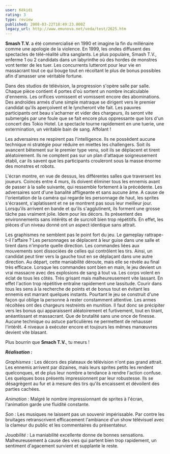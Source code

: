```yaml
---
user: Kékidi
rating: 3
type: review
published: 2008-03-22T18:49:23.000Z
legacy_url: http://www.emunova.net/veda/test/2625.htm
---
```

**Smash T.V.** a été commercialisé en 1990 et imagine la fin du millénaire comme une apologie de la violence. En 1999, les ondes diffusent des spectacles de télé-réalité ultra sanglants. Le plus populaire, Smash T.V., enferme 1 ou 2 candidats dans un labyrinthe où des hordes de monstres vont tenter de les tuer. Les concurrents lutteront pour leur vie en massacrant tout ce qui bouge tout en récoltant le plus de bonus possibles afin d'amasser une véritable fortune.  

  

Dans des studios de télévision, la progression s'opère salle par salle. Chaque pièce contient 4 portes d'où sortent un nombre incalculable d'ennemis. Les orifices vomissent et vomissent encore des abominations. Des androïdes armés d'une simple matraque se dirigent vers le premier candidat qu'ils aperçoivent et le lyncheront vite fait. Les pauvres participants ont beau s'acharner et vider des chargeurs, ils seront vite submergés par une foule que se fait encore plus oppressante que lors d'un concert des Tokio Hotel. Le spectacle tourne rapidement en une tuerie, une extermination, un véritable bain de sang. Affolant !  

  

Les adversaires ne respirent pas l'intelligence. Ils ne possèdent aucune technique ni stratégie pour réduire en miettes les challengers. Soit ils avancent bêtement sur le premier type venu, soit ils se déplacent et tirent aléatoirement. Ils ne comptent pas sur un plan d'attaque soigneusement établi, car ils savent que les participants crouleront sous la masse énorme des monstres et robots.  

  

L'écran montre, en vue de dessus, les différentes salles que traversent les joueurs. Coincés entre 4 murs, ils doivent éliminer tous les ennemis avant de passer à la salle suivante, qui ressemble fortement à la précédente. Les adversaires sont d'une banalité affligeante et sans aucune âme. A cause de l'orientation de la caméra qui regarde les personnage de haut, les sprites s'écrasent, s'aplatissent et ne se montrent pas sous leur meilleur jour. Lorsqu'ils arrivent en bande et qu'ils s'agglutinent, ils forment une grosse tâche pas vraiment jolie. Idem pour les décors. Ils présentent des environnements sans intérêts et de surcroît bien trop répétitifs. En effet, les pièces d'un niveau donné ont un aspect identique sans attrait.  

  

Les graphismes ne semblent pas le point fort du jeu. Le gameplay rattrape-t-il l'affaire ? Les personnages se déplacent à leur guise dans une salle et tirent dans n'importe quelle direction. Les commandes liées aux mouvements sont dissociées de celles qui contrôlent les tirs. Ainsi, un candidat peut tirer vers la gauche tout en se déplaçant dans une autre direction. Au départ, cette maniabilité déroute, mais elle se révèle au final très efficace. Lorsque les commandes sont bien en main, le jeu devient un vrai massacre avec des explosions de sang à tout va. Les corps volent en éclat de tous les côtés. Très grisant mais malheureusement vite lassant. En effet l'action trop répétitive entraîne rapidement une lassitude. Courir dans tous les sens à la recherche de points et de bonus tout en évitant les ennemis est marrant quelques instants. Pourtant le jeu se construit d'une façon qui oblige la personne à rester constamment attentive. Les armes récoltées ont des chargeurs restreints en munition. Il faut donc se précipiter vers les bonus qui apparaissent aléatoirement et furtivement, tout en tirant, anéantissant et massacrant. Que de brutalité sans une once de finesse. Aucune technique ou astuce particulières ne permettent de rehausser l'intérêt. 4 niveaux à exécuter encore et toujours les mêmes manœuvres devient vite blasant.  

  

Plus bourrin que **Smach T.V.**, tu meurs !  

  

_**Réalisation :**_  

_Graphismes :_ Les décors des plateaux de télévision n'ont pas grand attrait. Les ennemis arrivent par dizaines, mais leurs sprites petits les rendent quelconques, et de plus leur nombre a tendance à rendre l'action confuse. Les quelques boss présents impressionnent par leur robustesse. Ils se désagrègent au fur et à mesure des tirs qu'ils encaissent et dévoilent des parties cachées.  

_Animation :_ Malgré le nombre impressionnant de sprites à l'écran, l'animation garde une fluidité constante.  

_Son :_ Les musiques ne laissent pas un souvenir impérissable. Par contre les bruitages retranscrivent efficacement l'ambiance d'un show télévisuel avec la clameur du public et les commentaires du présentateur.  

_Jouabilité :_ La maniabilité excellente donne de bonnes sensations. Malheureusement à cause des vies qui partent bien trop rapidement, un sentiment d'agacement survient et supplante le reste.